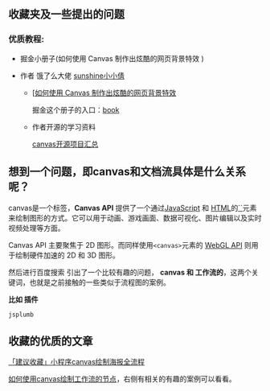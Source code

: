 

## 收藏夹及一些提出的问题

### 优质教程:

* 掘金小册子(如何使用 Canvas 制作出炫酷的网页背景特效 )

* 作者 饿了么大佬 [sunshine小小倩](https://juejin.cn/user/1538971967685032)

  

  * [[如何使用 Canvas 制作出炫酷的网页背景特效](https://juejin.cn/book/6844723714655780871/section) 

    掘金这个册子的入口：[book](https://juejin.cn/book/6844723714655780871)

    

  * 作者开源的学习资料

    [canvas开源项目汇总](https://github.com/sunshine940326/canvas)



## 想到一个问题，即**canvas和文档流具体是什么关系呢？**

canvas是一个标签，**Canvas API** 提供了一个通过[JavaScript](https://developer.mozilla.org/zh-CN/docs/Web/JavaScript) 和 [HTML](https://developer.mozilla.org/zh-CN/docs/Web/HTML)的[``](https://developer.mozilla.org/zh-CN/docs/Web/HTML/Element/canvas)元素来绘制图形的方式。它可以用于动画、游戏画面、数据可视化、图片编辑以及实时视频处理等方面。 

Canvas API 主要聚焦于 2D 图形。而同样使用`<canvas>`元素的 [WebGL API](https://developer.mozilla.org/zh-CN/docs/Web/API/WebGL_API) 则用于绘制硬件加速的 2D 和 3D 图形。 



然后进行百度搜索 引出了一个比较有趣的问题，
**canvas 和 工作流的**，这两个关键词，也就是之前接触的一些类似于流程图的案例。



**比如 插件** 

`jsplumb`

## 收藏的优质的文章

[「建议收藏」小程序canvas绘制海报全流程](https://juejin.cn/post/6930404573043490830)

[如何使用canvas绘制工作流的节点](https://www.yisu.com/zixun/285507.html)，右侧有相关的有趣的案例可以看看。

